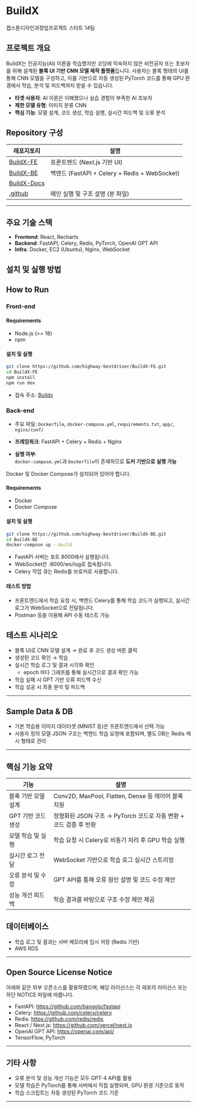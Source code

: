 # BuildX
캡스톤디자인과창업프로젝트 스타트 14팀

## 프로젝트 개요
BuildX는 인공지능(AI) 이론을 학습했지만 코딩에 익숙하지 않은 비전공자 또는 초보자를 위해 설계된 **블록 UI 기반 CNN 모델 제작 플랫폼**입니다. 사용자는 블록 형태의 UI를 통해 CNN 모델을 구성하고, 이를 기반으로 자동 생성된 PyTorch 코드를 통해 GPU 환경에서 학습, 분석 및 피드백까지 받을 수 있습니다.

- **타겟 사용자**: AI 이론은 이해했으나 실습 경험이 부족한 AI 초보자
- **제한 모델 유형**: 이미지 분류 CNN
- **핵심 기능**: 모델 설계, 코드 생성, 학습 실행, 실시간 피드백 및 오류 분석

## Repository 구성
| 레포지토리 | 설명 |
|------------|------|
| [BuildX-FE](https://github.com/highway-bestdriver/BuildX-FE) | 프론트엔드 (Next.js 기반 UI) |
| [BuildX-BE](https://github.com/highway-bestdriver/BuildX-BE) | 백엔드 (FastAPI + Celery + Redis + WebSocket) |
| [BuildX-Docs](https://github.com/highway-bestdriver/Docs) |  |
| [.github](https://github.com/highway-bestdriver/.github) | 메인 실행 및 구조 설명 (본 파일) |
---

## 주요 기술 스택
- **Frontend**: React, Recharts
- **Backend**: FastAPI, Celery, Redis, PyTorch, OpenAI GPT API
- **Infra**: Docker, EC2 (Ubuntu), Nginx, WebSocket

## 설치 및 실행 방법
## How to Run
### Front-end
#### Requirements
- Node.js (>= 18)
- npm

#### 설치 및 실행
```bash
git clone https://github.com/highway-bestdriver/BuildX-FE.git
cd BuildX-FE
npm install
npm run dev
```
- 접속 주소: [Buildx](https://buildx-one.vercel.app/)

### Back-end
- 주요 파일:
  `Dockerfile`, `docker-compose.yml`, `requirements.txt`, `app/`, `nginx/conf/`

- **프레임워크**: FastAPI + Celery + Redis + Nginx

- **실행 여부**:  
  `docker-compose.yml`과 `Dockerfile`이 존재하므로 **도커 기반으로 실행 가능**

Docker 및 Docker Compose가 설치되어 있어야 합니다.
#### Requirements
- Docker
- Docker Compose

#### 설치 및 실행
```bash
git clone https://github.com/highway-bestdriver/BuildX-BE.git
cd BuildX-BE
docker-compose up --build
```
- FastAPI 서버는 포트 8000에서 실행됩니다.
- WebSocket은 :8000/ws/log로 접속됩니다.
- Celery 작업 큐는 Redis를 브로커로 사용합니다.

#### 테스트 방법
- 프론트엔드에서 학습 요청 시, 백엔드 Celery를 통해 학습 코드가 실행되고, 실시간 로그가 WebSocket으로 전달됩니다.
- Postman 등을 이용해 API 수동 테스트 가능

## 테스트 시나리오
- 블록 UI로 CNN 모델 설계 → 완료 후 코드 생성 버튼 클릭
- 생성된 코드 확인 → 학습
- 실시간 학습 로그 및 결과 시각화 확인
   - epoch 마다 그래프를 통해 실시간으로 결과 확인 가능
- 학습 실패 시 GPT 기반 오류 피드백 수신
- 학습 성공 시 최종 분석 및 피드백

---

## Sample Data & DB
- 기본 학습용 이미지 데이터셋 (MNIST 등)은 프론트엔드에서 선택 가능
- 사용자 정의 모델 JSON 구조는 백엔드 학습 요청에 포함되며, 별도 DB는 Redis 캐시 형태로 관리

---

## 핵심 기능 요약
| 기능 | 설명 |
|------|------|
| 블록 기반 모델 설계 | Conv2D, MaxPool, Flatten, Dense 등 레이어 블록 지원 |
| GPT 기반 코드 생성 | 정형화된 JSON 구조 → PyTorch 코드로 자동 변환 + 코드 검증 후 반환 |
| 모델 학습 및 실행 | 학습 요청 시 Celery로 비동기 처리 후 GPU 학습 실행 |
| 실시간 로그 전달 | WebSocket 기반으로 학습 로그 실시간 스트리밍 |
| 오류 분석 및 수정 | GPT API를 통해 오류 원인 설명 및 코드 수정 제안 |
| 성능 개선 피드백 | 학습 결과를 바탕으로 구조 수정 제안 제공 |

## 데이터베이스
- 학습 로그 및 결과는 서버 메모리에 임시 저장 (Redis 기반)
- AWS RDS
  
---

## Open Source License Notice
아래와 같은 외부 오픈소스를 활용하였으며, 해당 라이선스는 각 레포의 라이선스 또는 하단 NOTICE 파일에 따릅니다.

- FastAPI: https://github.com/tiangolo/fastapi
- Celery: https://github.com/celery/celery
- Redis: https://github.com/redis/redis
- React / Next.js: https://github.com/vercel/next.js
- OpenAI GPT API: https://openai.com/api/
- TensorFlow, PyTorch

---

## 기타 사항
- 오류 분석 및 성능 개선 기능은 모두 GPT-4 API를 활용
- 모델 학습은 PyTorch를 통해 서버에서 직접 실행되며, GPU 환경 기준으로 동작
- 학습 스크립트는 자동 생성된 PyTorch 코드 기준

---
